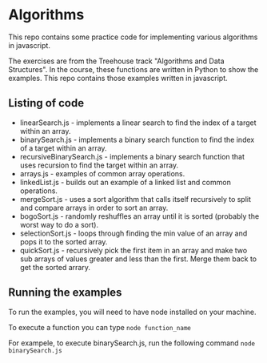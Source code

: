 # Algorithms

This repo contains some practice code for implementing various algorithms in javascript.

The exercises are from the Treehouse track "Algorithms and Data Structures".  In the course, these functions are written in Python to show the
examples.  This repo contains those examples written in javascript.

## Listing of code

* linearSearch.js - implements a linear search to find the index of a target within an array.
* binarySearch.js - implements a binary search function to find the index of a target within an array.
* recursiveBinarySearch.js - implements a binary search function that uses recursion to find the target within an array.
* arrays.js - examples of common array operations.
* linkedList.js - builds out an example of a linked list and common operations.
* mergeSort.js - uses a sort algorithm that calls itself recursively to split and compare arrays in order to sort an array.
* bogoSort.js - randomly reshuffles an array until it is sorted (probably the worst way to do a sort).
* selectionSort.js - loops through finding the min value of an array and pops it to the sorted array.
* quickSort.js - recursively pick the first item in an array and make two sub arrays of values greater and less than the first.  Merge them back to get the sorted arrary.

## Running the examples

To run the examples, you will need to have node installed on your machine.

To execute a function you can type
`node function_name`

For exampele, to execute binarySearch.js, run the following command
`node binarySearch.js`